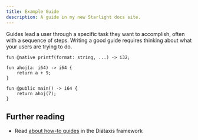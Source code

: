 ```yaml
---
title: Example Guide
description: A guide in my new Starlight docs site.
---
```


Guides lead a user through a specific task they want to accomplish, often with a sequence of steps.
Writing a good guide requires thinking about what your users are trying to do.

```blom
fun @native printf(format: string, ...) -> i32;

fun ahoj(a: i64) -> i64 {
    return a + 9;
}

fun @public main() -> i64 {
    return ahoj(7);
}
```

## Further reading

- Read [about how-to guides](https://diataxis.fr/how-to-guides/) in the Diátaxis framework
